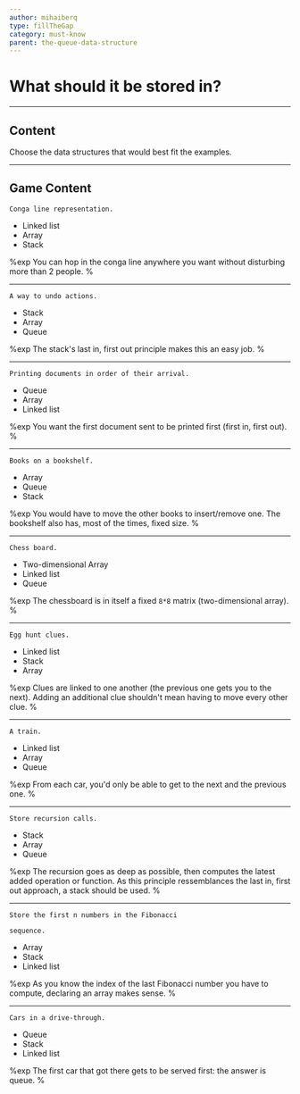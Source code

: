```yaml
---
author: mihaiberq
type: fillTheGap
category: must-know
parent: the-queue-data-structure
---
```


# What should it be stored in?


---

## Content

Choose the data structures that would best fit the examples.


---

## Game Content

```plain-text
Conga line representation.
```

- Linked list
- Array
- Stack

%exp
You can hop in the conga line anywhere you want without disturbing more than 2 people.
%

---

```plain-text
A way to undo actions.
```

- Stack
- Array
- Queue

%exp
The stack's last in, first out principle makes this an easy job.
%

---

```plain-text
Printing documents in order of their arrival.
```

- Queue
- Array
- Linked list

%exp
You want the first document sent to be printed first (first in, first out).
%

---

```plain-text
Books on a bookshelf.
```

- Array
- Queue
- Stack

%exp
You would have to move the other books to insert/remove one. The bookshelf also has, most of the times, fixed size.
%

---

```plain-text
Chess board.
```

- Two-dimensional Array
- Linked list
- Queue

%exp
The chessboard is in itself a fixed `8*8` matrix (two-dimensional array).
%

---

```plain-text
Egg hunt clues.
```

- Linked list
- Stack
- Array

%exp
Clues are linked to one another (the previous one gets you to the next). Adding an additional clue shouldn't mean having to move every other clue.
%

---

```plain-text
A train.
```

- Linked list
- Array
- Queue

%exp
From each car, you'd only be able to get to the next and the previous one.
%

---

```plain-text
Store recursion calls.
```

- Stack
- Array
- Queue

%exp
The recursion goes as deep as possible, then computes the latest added operation or function. As this principle ressemblances the last in, first out approach, a stack should be used.
%

---

```plain-text
Store the first n numbers in the Fibonacci

sequence.
```

- Array
- Stack
- Linked list

%exp
As you know the index of the last Fibonacci number you have to compute, declaring an array makes sense.
%

---

```plain-text
Cars in a drive-through.
```

- Queue
- Stack
- Linked list

%exp
The first car that got there gets to be served first: the answer is queue.
%
 

